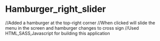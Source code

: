 # Hamburger_right_slider
//Added a hamburger at the top-right corner
//When clicked will slide the menu in the screen and hamburger changes to cross sign
//Used HTML,SASS,Javascript for building this application
